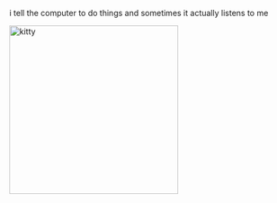 i tell the computer to do things and sometimes it actually listens to me
<!--START_SECTION:update_image-->
<img src=https://raw.githubusercontent.com/sneakykestrel/sneakykestrel/main/.github/images/actions-have-consequences.gif height="" width="300" align=left alt=kitty />
<!--END_SECTION:update_image-->

